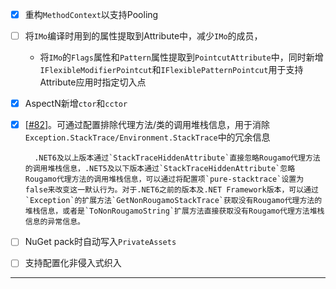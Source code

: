 - [x] 重构`MethodContext`以支持Pooling
- [ ] 将`IMo`编译时用到的属性提取到Attribute中，减少`IMo`的成员，

    - 将`IMo`的`Flags`属性和`Pattern`属性提取到`PointcutAttribute`中，同时新增`IFlexibleModifierPointcut`和`IFlexiblePatternPointcut`用于支持Attribute应用时指定切入点

- [x] AspectN新增`ctor`和`cctor`
- [x] [[#82](https://github.com/inversionhourglass/Rougamo/issues/82)]。可通过配置排除代理方法/类的调用堆栈信息，用于消除`Exception.StackTrace/Environment.StackTrace`中的冗余信息

        .NET6及以上版本通过`StackTraceHiddenAttribute`直接忽略Rougamo代理方法的调用堆栈信息，.NET5及以下版本通过`StackTraceHiddenAttribute`忽略Rougamo代理方法的调用堆栈信息，可以通过将配置项`pure-stacktrace`设置为false来改变这一默认行为。对于.NET6之前的版本及.NET Framework版本，可以通过`Exception`的扩展方法`GetNonRougamoStackTrace`获取没有Rougamo代理方法的堆栈信息，或者是`ToNonRougamoString`扩展方法直接获取没有Rougamo代理方法堆栈信息的异常信息。

- [ ] NuGet pack时自动写入`PrivateAssets`
- [ ] 支持配置化非侵入式织入

---

